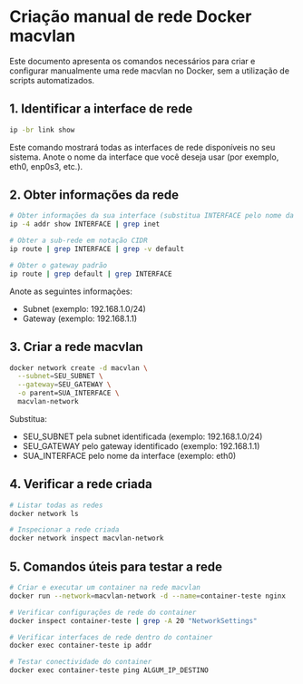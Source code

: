# Criação manual de rede Docker macvlan

Este documento apresenta os comandos necessários para criar e configurar manualmente uma rede macvlan no Docker, sem a utilização de scripts automatizados.

## 1. Identificar a interface de rede

```bash
ip -br link show
```

Este comando mostrará todas as interfaces de rede disponíveis no seu sistema. Anote o nome da interface que você deseja usar (por exemplo, eth0, enp0s3, etc.).

## 2. Obter informações da rede

```bash
# Obter informações da sua interface (substitua INTERFACE pelo nome da sua interface)
ip -4 addr show INTERFACE | grep inet

# Obter a sub-rede em notação CIDR
ip route | grep INTERFACE | grep -v default

# Obter o gateway padrão
ip route | grep default | grep INTERFACE
```

Anote as seguintes informações:
- Subnet (exemplo: 192.168.1.0/24)
- Gateway (exemplo: 192.168.1.1)

## 3. Criar a rede macvlan

```bash
docker network create -d macvlan \
  --subnet=SEU_SUBNET \
  --gateway=SEU_GATEWAY \
  -o parent=SUA_INTERFACE \
  macvlan-network
```

Substitua:
- SEU_SUBNET pela subnet identificada (exemplo: 192.168.1.0/24)
- SEU_GATEWAY pelo gateway identificado (exemplo: 192.168.1.1)
- SUA_INTERFACE pelo nome da interface (exemplo: eth0)

## 4. Verificar a rede criada

```bash
# Listar todas as redes
docker network ls

# Inspecionar a rede criada
docker network inspect macvlan-network
```

## 5. Comandos úteis para testar a rede

```bash
# Criar e executar um container na rede macvlan
docker run --network=macvlan-network -d --name=container-teste nginx

# Verificar configurações de rede do container
docker inspect container-teste | grep -A 20 "NetworkSettings"

# Verificar interfaces de rede dentro do container
docker exec container-teste ip addr

# Testar conectividade do container
docker exec container-teste ping ALGUM_IP_DESTINO
```
